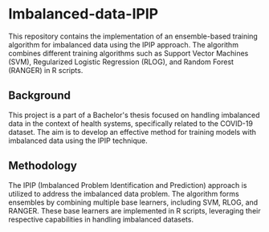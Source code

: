 # Imbalanced-data-IPIP

This repository contains the implementation of an ensemble-based training algorithm for imbalanced data using the IPIP approach. The algorithm combines different training algorithms such as Support Vector Machines (SVM), Regularized Logistic Regression (RLOG), and Random Forest (RANGER) in R scripts.

## Background

This project is a part of a Bachelor's thesis focused on handling imbalanced data in the context of health systems, specifically related to the COVID-19 dataset. The aim is to develop an effective method for training models with imbalanced data using the IPIP technique.

## Methodology

The IPIP (Imbalanced Problem Identification and Prediction) approach is utilized to address the imbalanced data problem. The algorithm forms ensembles by combining multiple base learners, including SVM, RLOG, and RANGER. These base learners are implemented in R scripts, leveraging their respective capabilities in handling imbalanced datasets.

